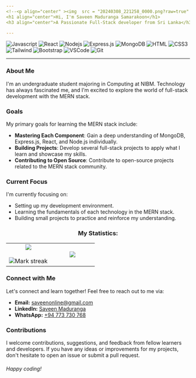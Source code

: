 ```yaml
---
<!--<p align="center" ><img  src = "20240308_221258_0000.png?raw=true" width = 1000px></p>-->
<h1 align="center">Hi, I'm Saveen Maduranga Samarakoon</h1>
<h3 align="center">A Passionate Full-Stack developer from Sri Lanka</h3>

---
```


![Javascript](https://img.shields.io/badge/Javascript-F0DB4F?style=for-the-badge&labelColor=black&logo=javascript&logoColor=F0DB4F)
![React](https://img.shields.io/badge/-React-61DBFB?style=for-the-badge&labelColor=black&logo=react&logoColor=61DBFB)
![Nodejs](https://img.shields.io/badge/Nodejs-3C873A?style=for-the-badge&labelColor=black&logo=node.js&logoColor=3C873A)
![Express.js](https://img.shields.io/badge/Express.js-000000?style=for-the-badge&logo=express&logoColor=white)
![MongoDB](https://img.shields.io/badge/MongoDB-4EA94B?style=for-the-badge&logo=mongodb&logoColor=white)
![HTML](https://img.shields.io/badge/HTML5-E34F26?style=for-the-badge&logo=html5&logoColor=white)
![CSS3](https://img.shields.io/badge/CSS3-1572B6?style=for-the-badge&logo=css3&logoColor=white)
![Tailwind](https://img.shields.io/badge/Tailwind_CSS-092749?style=for-the-badge&logo=tailwindcss&logoColor=06B6D4&labelColor=000000)
![Bootstrap](https://img.shields.io/badge/Bootstrap-563D7C?style=for-the-badge&logo=bootstrap&logoColor=white)
![VSCode](https://img.shields.io/badge/Visual_Studio-0078d7?style=for-the-badge&logo=visual%20studio&logoColor=white)
![Git](https://img.shields.io/badge/Git-F05032?style=for-the-badge&logo=git&logoColor=white)

---

<h3>About Me</h3>
<p>I'm an undergraduate student majoring in Computing at NIBM. Technology has always fascinated me, and I'm excited to explore the world of full-stack development with the MERN stack.</p>

<h3>Goals</h3>
<p>My primary goals for learning the MERN stack include:</p>

- **Mastering Each Component**: Gain a deep understanding of MongoDB, Express.js, React, and Node.js individually.
- **Building Projects**: Develop several full-stack projects to apply what I learn and showcase my skills.
- **Contributing to Open Source**: Contribute to open-source projects related to the MERN stack community.

<h3>Current Focus</h3>

I'm currently focusing on:

- Setting up my development environment.
- Learning the fundamentals of each technology in the MERN stack.
- Building small projects to practice and reinforce my understanding.

<h3 align="center">My Statistics:</h3>
<p align="center">
<table align="center">
<tr border="none">
<td width="50%" align="center">
  
  <img  align="center"  src="https://github-readme-stats.vercel.app/api?username=saveen-maduranga&theme=light&show_icons=true&count_private=true" />
  <br></br>
  <img  title="🔥 Get streak stats for your profile at git.io/streak-stats" alt="Mark streak" src="https://github-readme-streak-stats.herokuapp.com/?user=saveen-maduranga&theme=light&hide_border=false" /> 
</td>
<td width="50%" align="center">

  <img  align="center"  src="https://github-readme-stats.vercel.app/api/top-langs?username=saveen-maduranga&theme=light&hide_border=false&no-bg=true&no-frame=true&langs_count=10"/>
  
  </td>
</tr>
</table>

<h3>Connect with Me</h3>

Let's connect and learn together! Feel free to reach out to me via:

- **Email:** [saveenonline@gmail.com](mailto:saveenonline@gmail.com)
- **LinkedIn:** [Saveen Maduranga](https://www.linkedin.com/in/saveen-maduranga-939250181/)
- **WhatsApp:** [+94 773 730 768](https://wa.me/+94773730768)


<h3>Contributions</h3>

I welcome contributions, suggestions, and feedback from fellow learners and developers. If you have any ideas or improvements for my projects, don't hesitate to open an issue or submit a pull request.

<h6>Happy coding!</h6>

